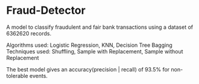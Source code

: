 # Fraud-Detector
A model to classify fraudulent and fair bank transactions using a dataset of 6362620 records.

Algorithms used: Logistic Regression, KNN, Decision Tree
Bagging Techniques used: Shuffling, Sample with Replacement, Sample without Replacement

The best model gives an accuracy(precision | recall) of 93.5% for non-tolerable events.


